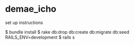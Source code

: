 # demae_icho

set up instructions

$ bundle install
$ rake db:drop db:create db:migrate db:seed RAILS_ENV=development
$ rails s
